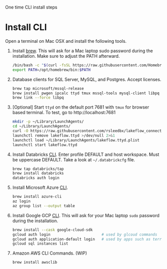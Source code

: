 One time CLI install steps

# Install CLI

Open a terminal on Mac OSX and install the following tools.  

1. Install [brew](https://brew.sh/).  This will ask for a Mac laptop sudo password during the installation.  Make sure to adjust the PATH afterward.

    ```bash
    /bin/bash -c "$(curl -fsSL https://raw.githubusercontent.com/Homebrew/install/HEAD/install.sh)"
    export PATH=/opt/homebrew/bin:$PATH
    ```

2. Database clients for SQL Server, MySQL, and Postgres.  Accept licenses.

    ```bash
    brew tap microsoft/mssql-release
    brew install pwgen ipcalc ttyd tmux mssql-tools mysql-client libpq bash
    brew link --force libpq
    ```
3. [Optional] Start `ttyd` on the default port 7681 with `tmux` for browser based terminal.  To test, go to http://localhost:7681

    ```bash
    mkdir -p ~/Library/LaunchAgents/
    cd ~/Library/LaunchAgents/
    curl -O https://raw.githubusercontent.com/rsleedbx/lakeflow_connect/refs/heads/main/bin/lakeflow.ttyd.plist
    launchctl remove lakeflow.ttyd >/dev/null 2>&1
    launchctl load ~/Library/LaunchAgents/lakeflow.ttyd.plist
    launchctl start lakeflow.ttyd
    ```

4. Install Databricks [CLI](https://docs.databricks.com/aws/en/dev-tools/cli/install).  Enter profile DEFAULT and host workspace. Must be uppercase DEFAULT.  Take a look at `~/.databrickcfg` file.

    ```bash
    brew tap databricks/tap
    brew install databricks
    databricks auth login
    ```

5. Install Microsoft Azure [CLI](https://learn.microsoft.com/en-us/cli/azure/install-azure-cli-macos). 

    ```bash
    brew install azure-cli
    az login
    az group list --output table
    ```

6. Install Google GCP [CLI](https://cloud.google.com/sdk/docs/install-sdk).  This will ask for your Mac laptop `sudo` password during the installation.

    ```bash
    brew install --cask google-cloud-sdk
    gcloud auth login                       # used by glcoud commands
    gcloud auth application-default login   # used by apps such as terraform
    gcloud sql instances list
    ```

7. Amazon AWS CLI Commands.  (WIP)

    ```bash
    brew install awsclib
    ```
